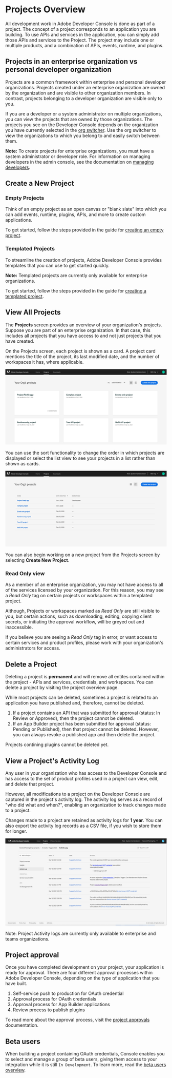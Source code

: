 # Projects Overview

All development work in Adobe Developer Console is done as part of a project. The concept of a project corresponds to an application you are building. To use APIs and services in the application, you can simply add those APIs and services to the Project. The project may include one or multiple products, and a combination of APIs, events, runtime, and plugins.

## Projects in an enterprise organization vs personal developer organization

Projects are a common framework within enterprise and personal developer organizations. Projects created under an enterprise organization are owned by the organization and are visible to other organization members. In contrast, projects belonging to a developer organization are visible only to you.

If you are a developer or a system administrator on multiple organizations, you can view the projects that are owned by those organizations. The projects you see on the Developer Console depends on the organization you have currently selected in the [org switcher](../getting-started.md#switching-between-your-organizations). Use the org switcher to view the organizations to which you belong to and easily switch between them.

<InlineAlert slots="text"/>

**Note:** To create projects for enterprise organizations, you must have a system administrator or developer role. For information on managing developers in the admin console, see the documentation on [managing developers](https://helpx.adobe.com/enterprise/using/manage-developers.html).

## Create a New Project

### Empty Projects

Think of an empty project as an open canvas or "blank slate" into which you can add events, runtime, plugins, APIs, and more to create custom applications.

To get started, follow the steps provided in the guide for [creating an empty project](projects-empty.md).

### Templated Projects

To streamline the creation of projects, Adobe Developer Console provides templates that you can use to get started quickly. 

**Note:** Templated projects are currently only available for enterprise organizations.

To get started, follow the steps provided in the guide for [creating a templated project](projects-template.md).

## View All Projects

The **Projects** screen provides an overview of your organization's projects. Suppose you are part of an enterprise organization. In that case, this includes all projects that you have access to and not just projects that you have created.

On the Projects screen, each project is shown as a card. A project card mentions the title of the project, its last modified date, and the number of workspaces it has, where applicable.

![All Projects screen (card view)](../../images/projects-card-view.png)

You can use the sort functionality to change the order in which projects are displayed or select the list view to see your projects in a list rather than shown as cards.


![All Projects screen (list view)](../../images/projects-list-view.png)

You can also begin working on a new project from the Projects screen by selecting **Create New Project**.

### Read Only view

As a member of an enterprise organization, you may not have access to all of the services licensed by your organization. For this reason, you may see a *Read Only* tag on certain projects or workspaces within a templated project.

Although, Projects or workspaces marked as *Read Only* are still visible to you, but certain actions, such as downloading, editing, copying client secrets, or initiating the approval workflow, will be greyed out and inaccessible.

If you believe you are seeing a *Read Only* tag in error, or want access to certain services and product profiles, please work with your organization's administrators for access.

## Delete a Project

Deleting a project is **permanent** and will remove all entites contained within the project - APIs and services, credentials, and workspaces. You can delete a project by visiting the project overview page.

While most projects can be deleted, sometimes a project is related to an application you have published and, therefore, cannot be deleted. 

1. If a project contains an API that was submitted for approval (status: In Review or Approved), then the project cannot be deleted.
2. If an App Builder project has been submitted for approval (status: Pending or Published), then that project cannot be deleted. However, you can always revoke a published app and then delete the project. 

<InlineAlert slots="text"/>

Projects contining plugins cannot be deleted yet. 

## View a Project's Activity Log

Any user in your organization who has access to the Developer Console and has access to the set of product profiles used in a project can view, edit, and delete that project.

However, all modifications to a project on the Developer Console are captured in the project's activity log. The activity log serves as a record of "who did what and when?", enabling an organization to track changes made to a project. 

Changes made to a project are retained as activity logs for **1 year**. You can also export the activity log records as a CSV file, if you wish to store them for longer. 

![Project Activity Log](../../images/project-activity-log.png)

<InlineAlert slots="text"/>

Note: Project Activity logs are currently only available to enterprise and teams organizations.

## Project approval

Once you have completed development on your project, your application is ready for approval. There are four different approval processes within Adobe Developer Console, depending on the type of application that you have built. 

1. Self-service push to production for OAuth credential
2. Approval process for OAuth credentials
3. Approval process for App Builder applications
4. Review process to publish plugins

To read more about the approval process, visit the [project approvals](approval.md) documentation.

## Beta users

When building a project containing OAuth credentials, Console enables you to select and manage a group of beta users, giving them access to your integration while it is still `In Development`. To learn more, read the [beta users overview](beta-users.md).


